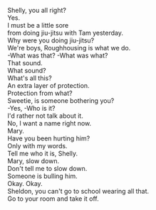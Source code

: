 
Shelly, you all right?    
Yes.    
I must be a little sore    
from doing jiu-jitsu with Tam yesterday.    
Why were you doing jiu-jitsu?    
We're boys, Roughhousing is what we do.    
-What was that? -What was what?    
That sound.    
What sound?    
What's all this?    
An extra layer of protection.    
Protection from what?    
Sweetie, is someone bothering you?    
-Yes, -Who is it?    
I'd rather not talk about it.    
No, I want a name right now.    
Mary.    
Have you been hurting him?    
Only with my words.    
Tell me who it is, Shelly.    
Mary, slow down.    
Don't tell me to slow down.    
Someone is bulling him.    
Okay. Okay.    
Sheldon, you can't go to school wearing all that.    
Go to your room and take it off.    




